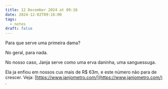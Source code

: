 ```yaml
---
title: 12 December 2024 at 09:16
date: 2024-12-02T09:16:00
tags:
  - notes
draft: false
---
```

Para que serve uma primeira dama?

No geral, para nada.

No nosso caso, Janja serve como uma erva daninha, uma sanguessuga.

Ela ja enfiou em nossos cus mais de R$ 63m, e este número não para de crescer. Veja: [https://www.janjometro.com/](https://www.janjometro.com/) .
